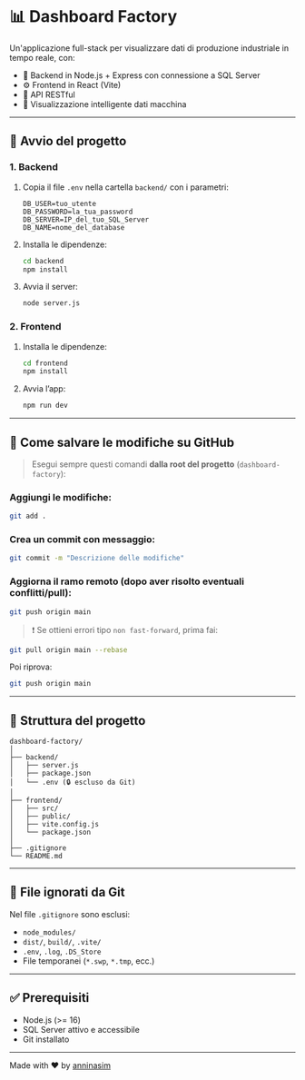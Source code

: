 # 📊 Dashboard Factory

Un'applicazione full-stack per visualizzare dati di produzione industriale in tempo reale, con:

- 🔧 Backend in Node.js + Express con connessione a SQL Server
- ⚙️ Frontend in React (Vite)
- 🔗 API RESTful
- 🧠 Visualizzazione intelligente dati macchina

---

## 🧪 Avvio del progetto

### 1. Backend

1. Copia il file `.env` nella cartella `backend/` con i parametri:
   ```env
   DB_USER=tuo_utente
   DB_PASSWORD=la_tua_password
   DB_SERVER=IP_del_tuo_SQL_Server
   DB_NAME=nome_del_database
   ```

2. Installa le dipendenze:
   ```bash
   cd backend
   npm install
   ```

3. Avvia il server:
   ```bash
   node server.js
   ```

### 2. Frontend

1. Installa le dipendenze:
   ```bash
   cd frontend
   npm install
   ```

2. Avvia l’app:
   ```bash
   npm run dev
   ```

---

## 💾 Come salvare le modifiche su GitHub

> Esegui sempre questi comandi **dalla root del progetto** (`dashboard-factory`):

### Aggiungi le modifiche:
```bash
git add .
```

### Crea un commit con messaggio:
```bash
git commit -m "Descrizione delle modifiche"
```

### Aggiorna il ramo remoto (dopo aver risolto eventuali conflitti/pull):
```bash
git push origin main
```

> ❗ Se ottieni errori tipo `non fast-forward`, prima fai:
```bash
git pull origin main --rebase
```
Poi riprova:
```bash
git push origin main
```

---

## 📁 Struttura del progetto

```
dashboard-factory/
│
├── backend/
│   ├── server.js
│   ├── package.json
│   └── .env (🔒 escluso da Git)
│
├── frontend/
│   ├── src/
│   ├── public/
│   ├── vite.config.js
│   └── package.json
│
├── .gitignore
└── README.md
```

---

## 🚫 File ignorati da Git

Nel file `.gitignore` sono esclusi:

- `node_modules/`
- `dist/`, `build/`, `.vite/`
- `.env`, `.log`, `.DS_Store`
- File temporanei (`*.swp`, `*.tmp`, ecc.)

---

## ✅ Prerequisiti

- Node.js (>= 16)
- SQL Server attivo e accessibile
- Git installato

---

Made with ❤️ by [anninasim](https://github.com/anninasim)
